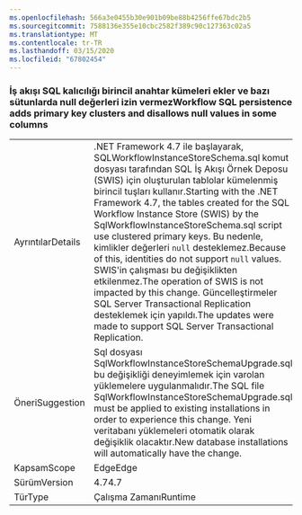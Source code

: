 ```yaml
---
ms.openlocfilehash: 566a3e0455b30e901b09be88b4256ffe67bdc2b5
ms.sourcegitcommit: 7588136e355e10cbc2582f389c90c127363c02a5
ms.translationtype: MT
ms.contentlocale: tr-TR
ms.lasthandoff: 03/15/2020
ms.locfileid: "67802454"
---
```

### <a name="workflow-sql-persistence-adds-primary-key-clusters-and-disallows-null-values-in-some-columns"></a><span data-ttu-id="00c0a-101">İş akışı SQL kalıcılığı birincil anahtar kümeleri ekler ve bazı sütunlarda null değerleri izin vermez</span><span class="sxs-lookup"><span data-stu-id="00c0a-101">Workflow SQL persistence adds primary key clusters and disallows null values in some columns</span></span>

|   |   |
|---|---|
|<span data-ttu-id="00c0a-102">Ayrıntılar</span><span class="sxs-lookup"><span data-stu-id="00c0a-102">Details</span></span>|<span data-ttu-id="00c0a-103">.NET Framework 4.7 ile başlayarak, SQLWorkflowInstanceStoreSchema.sql komut dosyası tarafından SQL İş Akışı Örnek Deposu (SWIS) için oluşturulan tablolar kümelenmiş birincil tuşları kullanır.</span><span class="sxs-lookup"><span data-stu-id="00c0a-103">Starting with the .NET Framework 4.7, the tables created for the SQL Workflow Instance Store (SWIS) by the SqlWorkflowInstanceStoreSchema.sql script use clustered primary keys.</span></span> <span data-ttu-id="00c0a-104">Bu nedenle, kimlikler değerleri <code>null</code> desteklemez.</span><span class="sxs-lookup"><span data-stu-id="00c0a-104">Because of this, identities do not support <code>null</code> values.</span></span> <span data-ttu-id="00c0a-105">SWIS'in çalışması bu değişiklikten etkilenmez.</span><span class="sxs-lookup"><span data-stu-id="00c0a-105">The operation of SWIS is not impacted by this change.</span></span> <span data-ttu-id="00c0a-106">Güncelleştirmeler SQL Server Transactional Replication desteklemek için yapıldı.</span><span class="sxs-lookup"><span data-stu-id="00c0a-106">The updates were made to support SQL Server Transactional Replication.</span></span>|
|<span data-ttu-id="00c0a-107">Öneri</span><span class="sxs-lookup"><span data-stu-id="00c0a-107">Suggestion</span></span>|<span data-ttu-id="00c0a-108">Sql dosyası SqlWorkflowInstanceStoreSchemaUpgrade.sql bu değişikliği deneyimlemek için varolan yüklemelere uygulanmalıdır.</span><span class="sxs-lookup"><span data-stu-id="00c0a-108">The SQL file SqlWorkflowInstanceStoreSchemaUpgrade.sql must be applied to existing installations in order to experience this change.</span></span> <span data-ttu-id="00c0a-109">Yeni veritabanı yüklemeleri otomatik olarak değişiklik olacaktır.</span><span class="sxs-lookup"><span data-stu-id="00c0a-109">New database installations will automatically have the change.</span></span>|
|<span data-ttu-id="00c0a-110">Kapsam</span><span class="sxs-lookup"><span data-stu-id="00c0a-110">Scope</span></span>|<span data-ttu-id="00c0a-111">Edge</span><span class="sxs-lookup"><span data-stu-id="00c0a-111">Edge</span></span>|
|<span data-ttu-id="00c0a-112">Sürüm</span><span class="sxs-lookup"><span data-stu-id="00c0a-112">Version</span></span>|<span data-ttu-id="00c0a-113">4.7</span><span class="sxs-lookup"><span data-stu-id="00c0a-113">4.7</span></span>|
|<span data-ttu-id="00c0a-114">Tür</span><span class="sxs-lookup"><span data-stu-id="00c0a-114">Type</span></span>|<span data-ttu-id="00c0a-115">Çalışma Zamanı</span><span class="sxs-lookup"><span data-stu-id="00c0a-115">Runtime</span></span>|
